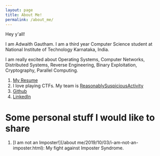 ```yaml
---
layout: page
title: About Me!
permalink: /about_me/
---
```


Hey y'all!

I am Adwaith Gautham. I am a third year Computer Science student at National Institute of Technology Karnataka, India. 

I am really excited about Operating Systems, Computer Networks, Distributed Systems, Reverse Engineering, Binary Exploitation, Cryptography, Parallel Computing. 

1. [My Resume](/assets/about_me/AdwaithGautham.pdf)
2. I love playing CTFs. My team is [ReasonablySuspiciousActivity](https://ctftime.org/team/62190)
3. [Github](https://github.com/adwait1-g)
4. [LinkedIn](https://linkedin.com/in/adwaitgautham1998)


# Some personal stuff I would like to share

1. [I am not an Imposter!](/about me/2019/10/03/i-am-not-an-imposter.html): My fight against Imposter Syndrome.
